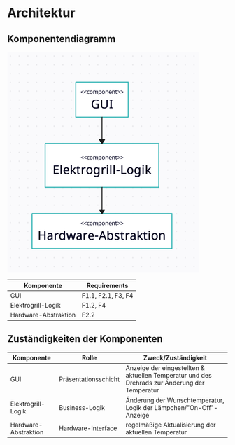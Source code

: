 # Architektur
## Komponentendiagramm
![Komponentendiagramm](KomponentenDiagramm.png)

| **Komponente**       | **Requirements**   |
|----------------------|--------------------|
| GUI                  | F1.1, F2.1, F3, F4 |
| Elektrogrill-Logik   | F1.2, F4           |
| Hardware-Abstraktion | F2.2               |

## Zuständigkeiten der Komponenten
| **Komponente**       | **Rolle**             | **Zweck/Zuständigkeit**                                                                       |
|----------------------|-----------------------|-----------------------------------------------------------------------------------------------|
| GUI                  | Präsentationsschicht  | Anzeige der eingestellten & aktuellen Temperatur und des Drehrads zur Änderung der Temperatur |
| Elektrogrill-Logik   | Business-Logik        | Änderung der Wunschtemperatur, Logik der Lämpchen/"On-Off"-Anzeige                            
| Hardware-Abstraktion | Hardware-Interface    | regelmäßige Aktualisierung der aktuellen Temperatur                                           |